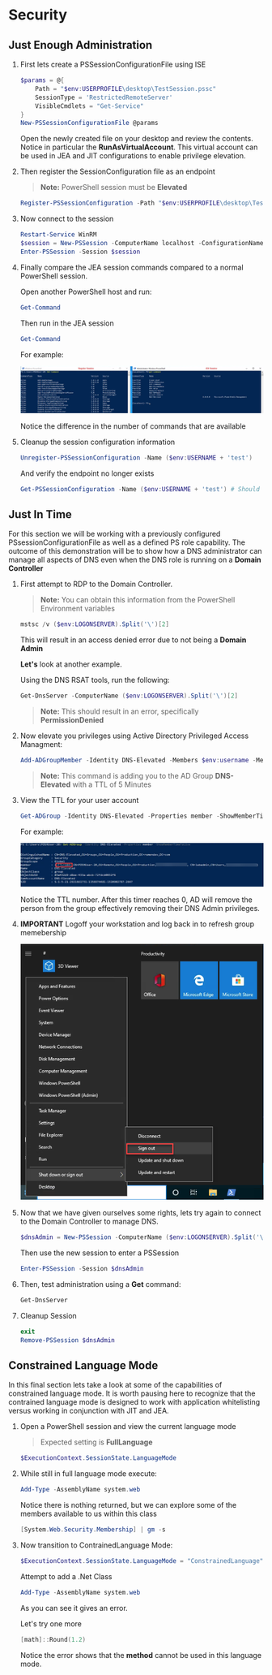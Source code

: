 # Security

## Just Enough Administration

1. First lets create a PSSessionConfigurationFile using ISE

    ```PowerShell
    $params = @{
        Path = "$env:USERPROFILE\desktop\TestSession.pssc"
        SessionType = 'RestrictedRemoteServer'
        VisibleCmdlets = "Get-Service"
    }
    New-PSSessionConfigurationFile @params
    ```

    Open the newly created file on your desktop and review the contents. Notice in particular the **RunAsVirtualAccount**. This virtual account can be used in JEA and JIT configurations to enable privilege elevation.

2. Then register the SessionConfiguration file as an endpoint

    >**Note:** PowerShell session must be **Elevated**

    ```PowerShell
    Register-PSSessionConfiguration -Path "$env:USERPROFILE\desktop\TestSession.pssc" -Name ($env:USERNAME + 'test')
    ```

3. Now connect to the session

    ```PowerShell
    Restart-Service WinRM
    $session = New-PSSession -ComputerName localhost -ConfigurationName ($env:USERNAME + 'test')
    Enter-PSSession -Session $session
    ```

4. Finally compare the JEA session commands compared to a normal PowerShell session.

    Open another PowerShell host and run:

    ```PowerShell
    Get-Command
    ```

    Then run in the JEA session

    ```PowerShell
    Get-Command
    ```

    For example:

    ![JEA-Session](./src/05-01-04-JEASession.png)

    Notice the difference in the number of commands that are available

5. Cleanup the session configuration information

    ```PowerShell
    Unregister-PSSessionConfiguration -Name ($env:USERNAME + 'test')
    ```

    And verify the endpoint no longer exists

    ```PowerShell
    Get-PSSessionConfiguration -Name ($env:USERNAME + 'test') # Should result in an error
    ```

## Just In Time

For this section we will be working with a previously configured PSsessionConfigurationFile as well as a defined PS role capability. The outcome of this demonstration will be to show how a DNS administrator can manage all aspects of DNS even when the DNS role is running on a **Domain Controller**

1. First attempt to RDP to the Domain Controller.

    >**Note:** You can obtain this information from the PowerShell Environment variables

    ```PowerShell
    mstsc /v ($env:LOGONSERVER).Split('\')[2]
    ```

    This will result in an access denied error due to not being a **Domain Admin**

    **Let's** look at another example.

    Using the DNS RSAT tools, run the following:

    ```PowerShell
    Get-DnsServer -ComputerName ($env:LOGONSERVER).Split('\')[2]
    ```

    >**Note:** This should result in an error, specifically **PermissionDenied**

2. Now elevate you privileges using Active Directory Privileged Access Managment:

    ```PowerShell
    Add-ADGroupMember -Identity DNS-Elevated -Members $env:username -MemberTimeToLive ([timespan]"01:00")
    ```

    >**Note:** This command is adding you to the AD Group **DNS-Elevated** with a TTL of 5 Minutes

3. View the TTL for your user account

    ```PowerShell
    Get-ADGroup -Identity DNS-Elevated -Properties member -ShowMemberTimeToLive
    ```

    For example:

    ![JIT](./src/05-02-03-JIT.png)

    Notice the TTL number. After this timer reaches 0, AD will remove the person from the group effectively removing their DNS Admin privileges.

4. **IMPORTANT** Logoff your workstation and log back in to refresh group memebership

    ![Logoff](./src/05-02-04-Logoff.png)

5. Now that we have given ourselves some rights, lets try again to connect to the Domain Controller to manage DNS.

    ```PowerShell
    $dnsAdmin = New-PSSession -ComputerName ($env:LOGONSERVER).Split('\')[2] -ConfigurationName DnsAdmin
    ```

    Then use the new session to enter a PSSession

    ```PowerShell
    Enter-PSSession -Session $dnsAdmin
    ```

6. Then, test administration using a **Get** command:

    ```PowerShell
    Get-DnsServer
    ```

7. Cleanup Session

    ```PowerShell
    exit
    Remove-PSSession $dnsAdmin
    ```

## Constrained Language Mode

In this final section lets take a look at some of the capabilities of constrained language mode. It is worth pausing here to recognize that the contrained language mode is designed to work with application whitelisting versus working in conjunction with JIT and JEA.

1. Open a PowerShell session and view the current language mode

    >Expected setting is **FullLanguage**

    ```PowerShell
    $ExecutionContext.SessionState.LanguageMode
    ```

2. While still in full language mode execute:

    ```PowerShell
    Add-Type -AssemblyName system.web
    ```

    Notice there is nothing returned, but we can explore some of the members available to us within this class

    ```PowerShell
    [System.Web.Security.Membership] | gm -s
    ```

3. Now transition to ContrainedLanguage Mode:

    ```PowerShell
    $ExecutionContext.SessionState.LanguageMode = "ConstrainedLanguage"
    ```

    Attempt to add a .Net Class

    ```PowerShell
    Add-Type -AssemblyName system.web
    ```

    As you can see it gives an error.

    Let's try one more

    ```PowerShell
    [math]::Round(1.2)
    ```

    Notice the error shows that the **method** cannot be used in this language mode.
